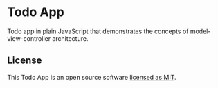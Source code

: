 # Todo App

Todo app in plain JavaScript that demonstrates the concepts of model-view-controller architecture.

## License

This Todo App is an open source software [licensed as MIT](https://github.com/safdarjamal/todo-app/blob/master/LICENSE).
